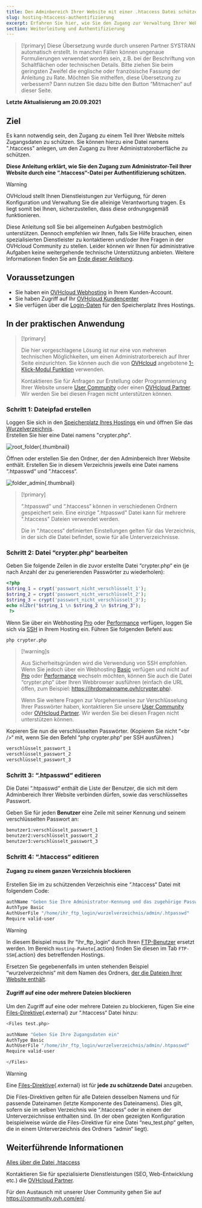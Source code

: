 ```yaml
---
title: Den Adminbereich Ihrer Website mit einer .htaccess Datei schützen
slug: hosting-htaccess-authentifizierung
excerpt: Erfahren Sie hier, wie Sie den Zugang zur Verwaltung Ihrer Website mit einer .htaccess Datei schützen.
section: Weiterleitung und Authentifizierung
---
```


> [!primary]
> Diese Übersetzung wurde durch unseren Partner SYSTRAN automatisch erstellt. In manchen Fällen können ungenaue Formulierungen verwendet worden sein, z.B. bei der Beschriftung von Schaltflächen oder technischen Details. Bitte ziehen Sie beim geringsten Zweifel die englische oder französische Fassung der Anleitung zu Rate. Möchten Sie mithelfen, diese Übersetzung zu verbessern? Dann nutzen Sie dazu bitte den Button “Mitmachen“ auf dieser Seite.
>

**Letzte Aktualisierung am 20.09.2021**

## Ziel

Es kann notwendig sein, den Zugang zu einem Teil Ihrer Website mittels Zugangsdaten zu schützen. Sie können hierzu eine Datei namens ".htaccess" anlegen, um den Zugang zu Ihrer Administratoroberfläche zu schützen.

**Diese Anleitung erklärt, wie Sie den Zugang zum Administrator-Teil Ihrer Website durch eine “.htaccess“-Datei per Authentifizierung schützen.**

> [!warning]
> OVHcloud stellt Ihnen Dienstleistungen zur Verfügung, für deren Konfiguration und Verwaltung Sie die alleinige Verantwortung tragen. Es liegt somit bei Ihnen, sicherzustellen, dass diese ordnungsgemäß funktionieren.
> 
> Diese Anleitung soll Sie bei allgemeinen Aufgaben bestmöglich unterstützen. Dennoch empfehlen wir Ihnen, falls Sie Hilfe brauchen, einen spezialisierten Dienstleister zu kontaktieren und/oder Ihre Fragen in der OVHcloud Community zu stellen. Leider können wir Ihnen für administrative Aufgaben keine weitergehende technische Unterstützung anbieten. Weitere Informationen finden Sie am [Ende dieser Anleitung](#gofurther).
>

## Voraussetzungen

- Sie haben ein [OVHcloud Webhosting](https://www.ovhcloud.com/de/web-hosting/) in Ihrem Kunden-Account.
- Sie haben Zugriff auf Ihr [OVHcloud Kundencenter](https://www.ovh.com/auth/?action=gotomanager&from=https://www.ovh.de/&ovhSubsidiary=de)
- Sie verfügen über die [Login-Daten](../verbindung-ftp-speicher-webhosting/#schritt-1-erforderliche-verbindungsinformationen-abrufen) für den Speicherplatz Ihres Hostings.

## In der praktischen Anwendung

> [!primary]
>
> Die hier vorgeschlagene Lösung ist nur eine von mehreren technischen Möglichkeiten, um einen Administratorbereich auf Ihrer Seite einzurichten. Sie können auch die von [OVHcloud](https://www.ovhcloud.com/de/) angebotene [1-Klick-Modul Funktion](../webhosting_installation_von_webhosting-modulen/) verwenden.
>
> Kontaktieren Sie für Anfragen zur Erstellung oder Programmierung Ihrer Website unsere [User Community](https://community.ovh.com/en/) oder einen [OVHcloud Partner](https://partner.ovhcloud.com/de/directory/). Wir werden Sie bei diesen Fragen nicht unterstützen können.
>

### Schritt 1: Dateipfad erstellen

Loggen Sie sich in den [Speicherplatz Ihres Hostings](../verbindung-ftp-speicher-webhosting/) ein und öffnen Sie das [Wurzelverzeichnis](../multisites-mehrere-websites-konfigurieren/#schritt-21-eine-bei-ovhcloud-registrierte-domain-hinzufugen).<br>
Erstellen Sie hier eine Datei namens "crypter.php".

![root_folder](images/root_folder.png){.thumbnail}

Öffnen oder erstellen Sie den Ordner, der den Adminbereich Ihrer Website enthält. Erstellen Sie in diesem Verzeichnis jeweils eine Datei namens “.htpasswd“ und “.htaccess“.

![folder_admin](images/folder_admin.png){.thumbnail}

> [!primary]
>
> “.htpasswd“ und “.htaccess“ können in verschiedenen Ordnern gespeichert sein. Eine einzige ".htpasswd" Datei kann für mehrere ".htaccess" Dateien verwendet werden.
>
> Die in “.htaccess“ definierten Einstellungen gelten für das Verzeichnis, in der sich die Datei befindet, sowie für alle Unterverzeichnisse.
>

### Schritt 2: Datei “crypter.php“ bearbeiten

Geben Sie folgende Zeilen in die zuvor erstellte Datei “crypter.php“ ein (je nach Anzahl der zu generierenden Passwörter zu wiederholen):

```php
<?php
$string_1 = crypt('passwort_nicht_verschlüsselt_1');
$string_2 = crypt('passwort_nicht_verschlüsselt_2');
$string_3 = crypt('passwort_nicht_verschlüsselt_3');
echo nl2br("$string_1 \n $string_2 \n $string_3");
 ?>
```

Wenn Sie über ein Webhosting [Pro](https://www.ovhcloud.com/de/web-hosting/professional-offer/) oder [Performance](https://www.ovhcloud.com/de/web-hosting/performance-offer/) verfügen, loggen Sie sich via [SSH](../webhosting_ssh_auf_ihren_webhostings/) in Ihrem Hosting ein. Führen Sie folgenden Befehl aus:

```bash
php crypter.php
```

> [!warning]s
>
> Aus Sicherheitsgründen wird die Verwendung von SSH empfohlen. Wenn Sie jedoch über ein Webhosting [Basic](https://www.ovhcloud.com/de/web-hosting/personal-offer/) verfügen und nicht auf [Pro](https://www.ovhcloud.com/de/web-hosting/professional-offer/) oder [Performance](https://www.ovhcloud.com/de/web-hosting/performance-offer/) wechseln möchten, können Sie auch die Datei “crypter.php“ über Ihren Webbrowser ausführen (einfach die URL öffen, zum Beispiel: https://ihrdomainname.ovh/crypter.php).
>
> Wenn Sie weitere Fragen zur Vorgehensweise zur Verschlüsselung Ihrer Passwörter haben, kontaktieren Sie unsere [User Community](https://community.ovh.com/en/) oder [OVHcloud Partner](https://partner.ovhcloud.com/de/directory/). Wir werden Sie bei diesen Fragen nicht unterstützen können.
>

Kopieren Sie nun die verschlüsselten Passwörter. (Kopieren Sie nicht “&#60;br />“ mit, wenn Sie den Befehl “php crypter.php“ per SSH ausführen.)

```bash
verschlüsselt_passwort_1
verschlüsselt_passwort_2
verschlüsselt_passwort_3
```

### Schritt 3: “.htpasswd“ editieren

Die Datei “.htpasswd“ enthält die Liste der Benutzer, die sich mit dem Adminbereich Ihrer Website verbinden dürfen, sowie das verschlüsseltes Passwort.

Geben Sie für jeden **Benutzer** eine Zeile mit seiner Kennung und seinem verschlüsselten Passwort an:

```bash
benutzer1:verschlüsselt_passwort_1
benutzer2:verschlüsselt_passwort_2
benutzer3:verschlüsselt_passwort_3
```

### Schritt 4: “.htaccess“ editieren

#### Zugang zu einem ganzen Verzeichnis blockieren

Erstellen Sie im zu schützenden Verzeichnis eine “.htaccess“ Datei mit folgendem Code:

```bash
authName "Geben Sie Ihre Administrator-Kennung und das zugehörige Passwort an"
AuthType Basic
AuthUserFile "/home/ihr_ftp_login/wurzelverzeichnis/admin/.htpasswd"
Require valid-user
```

> [!warning]
>
> In diesem Beispiel muss Ihr “ihr_ftp_login“ durch Ihren [FTP-Benutzer](../verbindung-ftp-speicher-webhosting/#schritt-1-erforderliche-verbindungsinformationen-abrufen) ersetzt werden. Im Bereich `Hosting-Pakete`{.action} finden Sie diesen im Tab `FTP-SSH`{.action} des betreffenden Hostings.
>
> Ersetzen Sie gegebenenfalls im unten stehenden Beispiel “wurzelverzeichnis“ mit dem Namen des Ordners, [der die Dateien Ihrer Website enthält](../multisites-mehrere-websites-konfigurieren/#schritt-21-eine-bei-ovhcloud-registrierte-domain-hinzufugen).
>

#### Zugriff auf eine oder mehrere Dateien blockieren

Um den Zugriff auf eine oder mehrere Dateien zu blockieren, fügen Sie eine [Files-Direktive](https://httpd.apache.org/docs/2.4/de/mod/core.html#files){.external} zur “.htaccess“ Datei hinzu:

```bash
<Files test.php>

authName "Geben Sie Ihre Zugangsdaten ein"
AuthType Basic
AuthUserFile "/home/ihr_ftp_login/wurzelverzeichnis/admin/.htpasswd"
Require valid-user

</Files>
```

> [!warning]
>
> Eine [Files-Direktive](https://httpd.apache.org/docs/2.4/de/mod/core.html#files){.external} ist für **jede zu schützende Datei** anzugeben.
>
> Die Files-Direktiven gelten für alle Dateien desselben Namens und für passende Dateinamen (letzte Komponente des Dateinamens). Dies gilt, sofern sie im selben Verzeichnis wie “.htaccess“ oder in einem der Unterverzeichnisse enthalten sind. (In der oben gezeigten Konfiguration beispielweise würde die Files-Direktive für eine Datei “neu_test.php“ gelten, die in einem Unterverzeichnis des Ordners “admin“ liegt).
>

## Weiterführende Informationen <a name="gofurther"></a>

[Alles über die Datei .htaccess](../webhosting_alles_uber_die_datei_htaccess/)

Kontaktieren Sie für spezialisierte Dienstleistungen (SEO, Web-Entwicklung etc.) die [OVHcloud Partner](https://partner.ovhcloud.com/de/directory/).

Für den Austausch mit unserer User Community gehen Sie auf <https://community.ovh.com/en/>.
